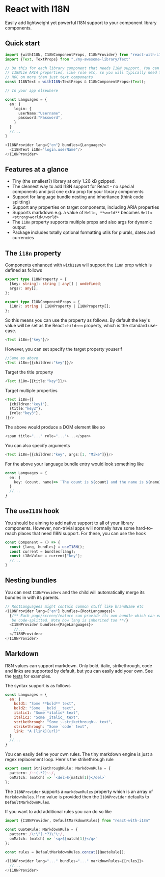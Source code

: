 # React with I18N

Easily add lightweight yet powerful I18N support to your component library components. 

## Quick start



```typescript jsx
import {withI18N, I18NComponentProps, I18NProvider} from "react-with-i18n";
import {Text, TextProps} from "./my-awesome-library/Text"

// Do this for each library component that needs I18N support. You can (and should) 
// I18Nize ARIA properties, like role etc, so you will typically need to use this 
// HOC on more than just text components
const I18NText = withI18N<TextProps & I18NComponentProps>(Text);

// In your app elsewhere

const Languages = {
  en: {
    login: {
      userName:"Username",
      password:"Password",
    }
  }
  //...
}

<I18NProvider lang={"en"} bundles={Languages}>
  <I18NText i18n="login.userName"/>  
</I18NProvider>
```

## Features at a glance

- Tiny (the smallest?) library at only  1.26 kB gzipped. 
- The cleanest way to add I18N support for React - no special components and just one extra prop for your library components
- Support for language bundle nesting and inheritance (think code splitting)
- Support any properties on target components, including ARIA properties
- Supports markdown e.g. a value of `Hello, **world**` becomes `Hello <strong>world</world>`
- The `i18n` property supports multiple props and also args for dynamic output
- Package includes totally optional formatting utils for plurals, dates and currencies

## The `i18n` property

Components enhanced with `withI18N` will support the `i18n` prop which is defined as follows

```typescript jsx
export type I18NProperty = {
  [key: string]: string | any[] | undefined;
  args?: any[];
};

export type I18NComponentProps = {
  i18n?: string | I18NProperty | I18NProperty[];
};
```

So this means you can use the property as follows. By default the key's value will be 
set as the React `children` property, which is the standard use-case.

````typescript jsx
<Text i18n={"key"}/>
````

However, you can set specify the target property youserlf

````typescript jsx
//Same as above
<Text i18n={{children:"key"}}/>
````

Target the title property

````typescript jsx
<Text i18n={{title:"key"}}/> 
````

Target multiple properties
````typescript jsx
<Text i18n={[
  {children:"key1"},
  {title:"key2"},
  {role:"key3"},
]}/>
````

The above would produce a DOM element like so
````typescript jsx
<span title="..." role="...">...</span>
````

You can also specify arguments 

````typescript jsx
<Text i18n={{children:"key", args:[1, "Mike"]}}/>
````
For the above your language bundle entry would look something like
````typescript jsx
const Languages = {
  en: {
    key: (count, name)=> `The count is ${count} and the name is ${name}`
  }
  //...
}
````

## The `useI18N` hook

You should be aiming to add native support to all of your library components. However, non-trivial
apps will normally have some hard-to-reach places that need I18N support. For these, you can use the hook

```typescript jsx
const Component = () => {
  const {lang, bundles} = useI18N();
  const current = bundles[lang];
  const i18nValue = current["key"];
  //...
}
```

## Nesting bundles

You can nest `I18NProviders` and the child will automatically merge its bundles in with its parents. 

```typescript jsx
// RootLanguagees might contain common stuff like brandName etc
<I18NProvider lang={"en"} bundles={RootLanguages}>
  {/** Each page/screen/feature can provide its own bundle which can easily 
   be code-splitted. Note how lang is inherited too **/}
  <I18NProvider bundles={PageLanguages}>
    //...
  </I18NProvider>    
</I18NProvider>
```

## Markdown

I18N values can support markdown. Only bold, italic, strikethrough, code and links are supported
by default, but you can easily add your own. See the [tests](test/I18NProvider.test.tsx) for examples.

The syntax support is as follows

```javascript
const Languages = {
  en: {
    bold1: "Some **bold** text",
    bold2: "Some __bold__ text",
    italic1: "Some *italic* text",
    italic2: "Some _italic_ text",
    strikethrough: "Some ~~strikethrough~~ text",
    strikethrough: "Some `code` text",
    link: "A [link](url)"
  }
  //...
}
```

You can easily define your own rules. The tiny markdown engine is just a regex replacement loop. Here's
the strikethrough rule

```typescript
export const StrikethroughRule: MarkdownRule = {
  pattern: /~~(.*?)~~/,
  onMatch: (match) => `<del>${match[1]}</del>`
};
```

The `I18NProvider` supports a `markdownRules` property which is an array of `MarkdownRule`s. If no value
is provided then the `I18NProvider` defaults to `DefaultMarkdownRules`. 

If you want to add additional rules you can do so like

```typescript jsx
import {I18NProvider, DefaultMarkdownRules} from "react-with-i18n"
   
const QuoteRule: MarkdownRule = {
  pattern: /\:\"(.*?)\"\:/,
  onMatch: (match) => `<q>${match[1]}</q>`
};

const rules = DefaultMarkdownRules.concat([QuoteRule]);

<I18NProvider lang="..." bundles="..." markdownRules={[rules]}>
  //...
</I18NProvider>

```
